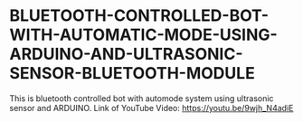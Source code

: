 # BLUETOOTH-CONTROLLED-BOT-WITH-AUTOMATIC-MODE-USING-ARDUINO-AND-ULTRASONIC-SENSOR-BLUETOOTH-MODULE
This is bluetooth controlled bot with automode system using ultrasonic sensor and ARDUINO.
Link of YouTube Video:
https://youtu.be/9wjh_N4adiE

